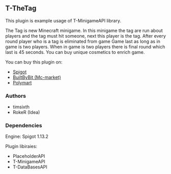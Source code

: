 ## T-TheTag

This plugin is example usage of T-MinigameAPI library.

The Tag is new Minecraft minigame. In this minigame the tag are run about players and the tag must hit someone, next this player is the tag. After every round player who is a tag is eliminated from game
Game last as long as in game is two players.
When in game is two players there is final round which last is 45 seconds.
You can buy unique cosmetics to enrich game.

You can buy this plugin on:
- [Spigot](https://www.spigotmc.org/resources/1-13-t-thetag-new-minecraft-minigame-unique-cosmetics.110703/)
- [BuiltByBit (Mc-market)](https://builtbybit.com/resources/thetag-new-minigame.29629/)
- [Polymart](https://polymart.org/resource/t-thetag.4338)

### Authors
- timsixth
- RokeR (Idea)

### Dependencies
Engine: Spigot 1.13.2

Plugin libiraies:
- PlaceholderAPI 
- T-MinigameAPI
- T-DataBasesAPI
